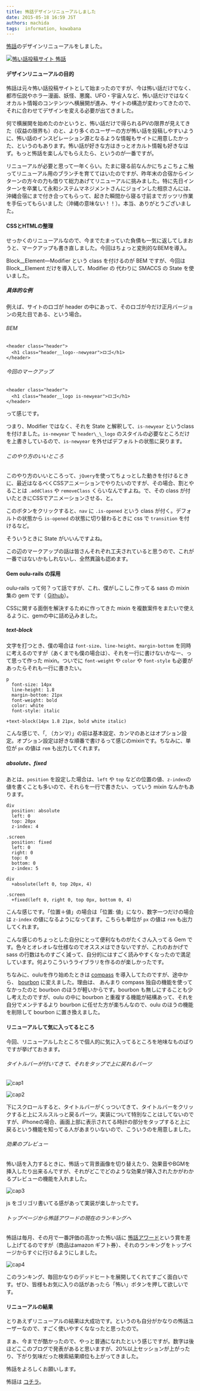 ```yaml
---
title: 怖話デザインリニューアルしました
date: 2015-05-18 16:59 JST
authors: machida
tags:  information, kowabana
---
```

 [怖話](http://kowabana.jp)のデザインリニューアルをしました。

[![怖い話投稿サイト 怖話](https://c2.staticflickr.com/6/5466/17809821555_5b57973e3f_c.jpg)](http://kowabana.jp)

#### デザインリニューアルの目的

怖話は元々怖い話投稿サイトとして始まったのですが、今は怖い話だけでなく、都市伝説やホラー漫画、妖怪、悪魔、UFO・宇宙人など、怖い話だけではなくオカルト情報のコンテンツへ横展開が進み、サイトの構造が変わってきたので、それに合わせてデザインを変える必要が出てきました。

何で横展開を始めたのかというと、怖い話だけで得られるPVの限界が見えてきた（収益の限界も）のと、より多くのユーザーの方が怖い話を投稿しやすいように、怖い話のインスピレーション源となるような情報もサイトに用意したかった、というのもあります。怖い話が好きな方はきっとオカルト情報も好きなはず。もっと怖話を楽しんでもらえたら、というのが一番ですが。

リニューアルが必要と思って一年くらい。たまに寝る前なんかにちょこちょこ触ってリニューアル用のブランチを育ててはいたのですが、昨年末の合宿からインターンの方々の力も借りて総力あげてリニューアルに挑みました。特に先日インターンを卒業して永和システムマネジメントさんにジョインした相京さんには、沖縄合宿にまで付き合ってもらって、起きた瞬間から寝る寸前までガッツリ作業を手伝ってもらいました（沖縄の意味ない！！）。本当、ありがとうございました。

#### CSSとHTMLの整理

せっかくのリニューアルなので、今までたまっていた負債も一気に返してしまおうと、マークアップも書き直しました。今回はちょっと変則的なBEMを導入。

Block\_\_Element—Modifier という class を付けるのが BEM ですが、今回は Block\_\_Element だけを導入して、Modifier の 代わりに SMACCS の State を使いました。

##### 具体的な例

例えば、サイトのロゴが header の中にあって、そのロゴが今だけ正月バージョンの見た目である、という場合。

###### BEM

```
<header class="header">
  <h1 class="header__logo--newyear">ロゴ</h1>
</header>
```

###### 今回のマークアップ

```
<header class="header">
  <h1 class="header__logo is-newyear">ロゴ</h1>
</header>
```

 って感じです。

つまり、Modifier ではなく、それを State と解釈して、`is-newyear` というclassを付けました。`is-newyear` で `header\_\_logo` のスタイルの必要なところだけを上書きしているので、`is-newyear` を外せばデフォルトの状態に戻ります。

###### このやり方のいいところ

このやり方のいいところって、`jQuery`を使ってちょっとした動きを付けるときに、最近はなるべくCSSアニメーションでやりたいのですが、その場合、割とやることは `.addClass` や `removeClass` くらいなんですよね。で、その class が付いたときにCSSでアニメーションさせる、と。

このボタンをクリックすると、`nav` に `.is-opened` という class が付く。デフォルトの状態から `is-opened` の状態に切り替わるときに css で `transition` を付けるなど。

そういうときに State がいいんですよね。

この辺のマークアップの話は皆さんそれぞれ工夫されていると思うので、これが一番ではないかもしれないし、全然異論も認めます。

#### Gem oulu-rails の採用

oulu-rails って何？って話ですが、これ、僕がしこしこ作ってる sass の mixin集の gem です（ [Github](https://github.com/oulu/oulu-rails)）。

CSSに関する面倒を解決するために作ってきた mixin を複数案件をまたいで使えるように、gemの中に詰め込みました。

##### text-block

文字を打つとき、僕の場合は `font-size`、`line-height`、`margin-bottom` を同時に考えるのですが（あくまでも僕の場合は）、それを一行に書けないかなー、って思って作った mixin。ついでに `font-weight` や `color` や `font-style` も必要があったらそれも一行に書きたい。

```
p
  font-size: 14px
  line-height: 1.8
  margin-bottom: 21px
  font-weight: bold
  color: white
  font-style: italic
```

```
+text-block(14px 1.8 21px, bold white italic)
```

こんな感じで、「, （カンマ）」の前は基本設定、カンマのあとはオプション設定。オプション設定は好きな順番で書けるって感じのmixinです。ちなみに、単位が `px` の値は `rem` も出力してくれます。

##### absolute、fixed

あとは、`position` を設定した場合は、`left` や `top` などの位置の値、`z-index`の値を書くことも多いので、それらを一行で書きたい、っていう mixin なんかもあります。

```
div
  position: absolute
  left: 0
  top: 20px
  z-index: 4

.screen
  position: fixed
  left: 0
  right: 0
  top: 0
  bottom: 0
  z-index: 5
```

```
div
  +absolute(left 0, top 20px, 4)

.screen
  +fixed(left 0, right 0, top 0px, bottom 0, 4)
```

こんな感じです。「位置＋値」の場合は「位置: 値」になり、数字一つだけの場合は `z-index` の値になるようになってます。こちらも単位が `px` の値は `rem` も出力してくれます。

こんな感じのちょっとした自分にとって便利なものがたくさん入ってる Gem です。色々とオレオレな仕様なのでオススメはできないですが、これのおかげで sass の行数はものすごく減って、自分的にはすごく読みやすくなったので満足しています。何よりこういうライブラリを作るのが楽しかったです。

ちなみに、ouluを作り始めたときは [compass](http://compass-style.org/) を導入してたのですが、途中から、 [bourbon](http://bourbon.io/) に変えました。理由は、 あんまり compass 独自の機能を使ってなかったのと bourbon のほうが軽いからです。bourbon も無しにすることも少し考えたのですが、oulu の中に bourbon と重複する機能が結構あって、それを自分でメンテするより bourbon に任せた方が楽ちんなので、oulu のほうの機能を削除して bourbon に置き換えました。

#### リニューアルして気に入ってるところ

今回、リニューアルしたところで個人的に気に入ってるところを地味なものばりですが挙げておきます。

###### タイトルバーが付いてきて、それをタップで上に戻れるパーツ

![cap1](https://c2.staticflickr.com/6/5442/17621429688_33df89ede0_z.jpg)

![cap2](https://c4.staticflickr.com/8/7669/17186748354_3ccd003cd6_z.jpg)

下にスクロールすると、タイトルバーがくっついてきて、タイトルバーをクリックすると上にスルスルっと戻るパーツ。実装について特別なことはしてないのですが、iPhoneの場合、画面上部に表示されてる時計の部分をタップすると上に戻るという機能を知ってる人があまりいないので、こういうのを用意しました。

###### 効果のプレビュー

怖い話を入力するときに、怖話って背景画像を切り替えたり、効果音やBGMを挿入したり出来るんですが、それがどこでどのような効果が挿入されたかがわかるプレビューの機能を入れました。

![cap3](https://c1.staticflickr.com/9/8788/17621429278_a7979b4f4d_c.jpg)

js をゴリゴリ書いてる感があって実装が楽しかったです。

###### トップページから怖話アワードの現在のランキングへ

怖話は毎月、その月で一番評価の高かった怖い話に [怖話アワード](http://kowabana.jp/awards)という賞を差し上げてるのですが（商品はamazon ギフト券）、それのランキングをトップページからすぐに行けるようにしました。

![cap4](https://c4.staticflickr.com/8/7668/17621428868_fbcfe86202_n.jpg)

このランキング、毎回かなりのデッドヒートを展開してくれてすごく面白いです。ぜひ、皆様もお気に入りの話があったら「怖い」ボタンを押して欲しいです。

#### リニューアルの結果

とりあえずリニューアルの結果は大成功です。というのも自分がかなりの怖話ユーザーなので、すごく使いやすくななったと思ったので。

まぁ、今までが酷かったので、やっと普通になれたという感じですが。数字は後ほどここのブログで発表があると思いますが、20%以上セッションが上がったり、下がり気味だった検索結果順位も上がってきました。

怖話をよろしくお願いします。

怖話は [コチラ](http://kowabana.jp)。
